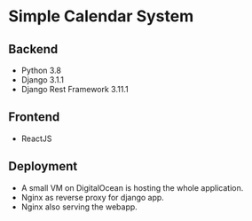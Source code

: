 # Simple Calendar System

## Backend
- Python 3.8
- Django 3.1.1
- Django Rest Framework 3.11.1

## Frontend
- ReactJS


## Deployment
- A small VM on DigitalOcean is hosting the whole application.
- Nginx as reverse proxy for django app. 
- Nginx also serving the webapp. 